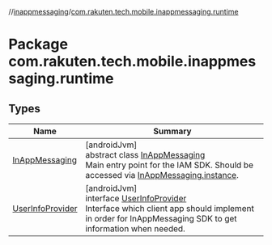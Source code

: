 //[inappmessaging](../../index.md)/[com.rakuten.tech.mobile.inappmessaging.runtime](index.md)

# Package com.rakuten.tech.mobile.inappmessaging.runtime

## Types

| Name | Summary |
|---|---|
| [InAppMessaging](-in-app-messaging/index.md) | [androidJvm]<br>abstract class [InAppMessaging](-in-app-messaging/index.md)<br>Main entry point for the IAM SDK. Should be accessed via [InAppMessaging.instance](-in-app-messaging/-companion/instance.md). |
| [UserInfoProvider](-user-info-provider/index.md) | [androidJvm]<br>interface [UserInfoProvider](-user-info-provider/index.md)<br>Interface which client app should implement in order for InAppMessaging SDK to get information when needed. |

